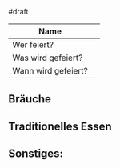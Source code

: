 #draft 

| Name                |     |
| ------------------- | --- |
| Wer feiert?         |     |
| Was wird gefeiert?  |     |
| Wann wird gefeiert? |     |
## Bräuche
## Traditionelles Essen
## Sonstiges: